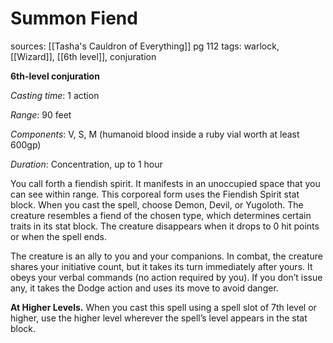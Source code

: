 # Summon Fiend
sources: [[Tasha's Cauldron of Everything]] pg 112
tags: warlock, [[Wizard]], [[6th level]], conjuration

**6th-level conjuration**

*Casting time*: 1 action

*Range*: 90 feet

*Components*: V, S, M (humanoid blood inside a ruby vial worth at least 600gp)

*Duration*: Concentration, up to 1 hour

You call forth a fiendish spirit. It manifests in an unoccupied space that you can see within range. This corporeal form uses the Fiendish Spirit stat block. When you cast the spell, choose Demon, Devil, or Yugoloth. The creature resembles a fiend of the chosen type, which determines certain traits in its stat block. The creature disappears when it drops to 0 hit points or when the spell ends.

The creature is an ally to you and your companions. In combat, the creature shares your initiative count, but it takes its turn immediately after yours. It obeys your verbal commands (no action required by you). If you don’t issue any, it takes the Dodge action and uses its move to avoid danger.

**At Higher Levels.** When you cast this spell using a spell slot of 7th level or higher, use the higher level wherever the spell’s level appears in the stat block.
